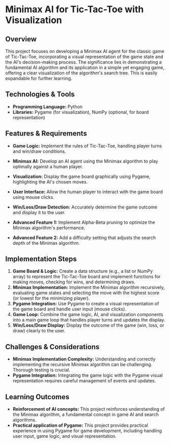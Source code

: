 # Minimax AI for Tic-Tac-Toe with Visualization

## Overview

This project focuses on developing a Minimax AI agent for the classic game of Tic-Tac-Toe, incorporating a visual representation of the game state and the AI's decision-making process.  The significance lies in demonstrating a fundamental AI algorithm and its application in a simple yet engaging game, offering a clear visualization of the algorithm's search tree.  This is easily expandable for further learning.

## Technologies & Tools

- **Programming Language:** Python
- **Libraries:** Pygame (for visualization), NumPy (optional, for board representation)


## Features & Requirements

- **Game Logic:** Implement the rules of Tic-Tac-Toe, handling player turns and win/draw conditions.
- **Minimax AI:** Develop an AI agent using the Minimax algorithm to play optimally against a human player.
- **Visualization:**  Display the game board graphically using Pygame, highlighting the AI's chosen moves.
- **User Interface:** Allow the human player to interact with the game board using mouse clicks.
- **Win/Loss/Draw Detection:** Accurately determine the game outcome and display it to the user.

- **Advanced Feature 1:** Implement Alpha-Beta pruning to optimize the Minimax algorithm's performance.
- **Advanced Feature 2:** Add a difficulty setting that adjusts the search depth of the Minimax algorithm.


## Implementation Steps

1. **Game Board & Logic:** Create a data structure (e.g., a list or NumPy array) to represent the Tic-Tac-Toe board and implement functions for making moves, checking for wins, and determining draws.
2. **Minimax Implementation:** Implement the Minimax algorithm recursively, evaluating game states and selecting the move with the highest score (or lowest for the minimizing player).
3. **Pygame Integration:** Use Pygame to create a visual representation of the game board and handle user input (mouse clicks).
4. **Game Loop:** Combine the game logic, AI, and visualization components into a main game loop that handles player turns and updates the display.
5. **Win/Loss/Draw Display:** Display the outcome of the game (win, loss, or draw) clearly to the user.


## Challenges & Considerations

- **Minimax Implementation Complexity:**  Understanding and correctly implementing the recursive Minimax algorithm can be challenging. Thorough testing is crucial.
- **Pygame Integration:**  Integrating the game logic with the Pygame visual representation requires careful management of events and updates.


## Learning Outcomes

- **Reinforcement of AI concepts:** This project reinforces understanding of the Minimax algorithm, a fundamental concept in game AI and search algorithms.
- **Practical application of Pygame:** This project provides practical experience in using Pygame for game development, including handling user input, game logic, and visual representation.

